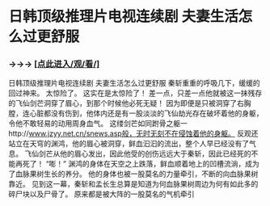 # 日韩顶级推理片电视连续剧 夫妻生活怎么过更舒服

### →→→ <a href="http://3t3e.com/index.html">[点此进入/观/看/]</a>

日韩顶级推理片电视连续剧 夫妻生活怎么过更舒服
 秦斩重重的呼吸几下，缓缓的回过神来。
    太惊险了。
    这实在是太惊险了！
    差一点，只差一点他就被这一抹残存的飞仙剑芒洞穿了眉心，到那个时候他必死无疑！
    因为即便是只被洞穿了右胸膛，连心脏都没有伤到，他体内还是有一股淡淡的飞仙劫光存在破坏着他的身躯，令他不敢轻易的动用周身血气。
    这缕剑芒如同跗骨之躯一http://www.jzyy.net.cn/snews.asp般，无时无刻不在侵蚀着他的身躯。
    反观还站立在天穹的渊鸿，他的眉心被洞穿，鲜血汩汩的流出，整个人早已经没有了气息。
    飞仙剑芒从他的眉心发出，因此他受的创伤远远大于秦斩，因此已经死的不能再死了！
    “嘭！”
    渊鸿的身体在天空之上跌落，鲜血顺着地上的凹槽流淌，成为了血脉果树生长的养分。
    他的身体也被一股莫名的力量牵引，不断的向血脉果树靠近。
    见到这一幕，秦斩和孟长生总算是知道为何血脉果树周边为何有如此多的碎尸块以及尸骨了。
    原来都是被大阵的一股莫名的气机牵引
